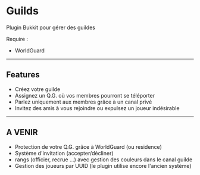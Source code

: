 Guilds
======

Plugin Bukkit pour gérer des guildes

Require :
- WorldGuard

-----------
 Features
-----------

- Créez votre guilde
- Assignez un Q.G. où vos membres pourront se téléporter
- Parlez uniquement aux membres grâce à un canal privé
- Invitez des amis à vous rejoindre ou expulsez un joueur indésirable

------------
  A VENIR
------------

- Protection de votre Q.G. grâce à WorldGuard (ou residence)
- Système d'invitation (accepter/décliner)
- rangs (officier, recrue ...) avec gestion des couleurs dans le canal guilde
- Gestion des joueurs par UUID (le plugin utilise encore l'ancien système)
